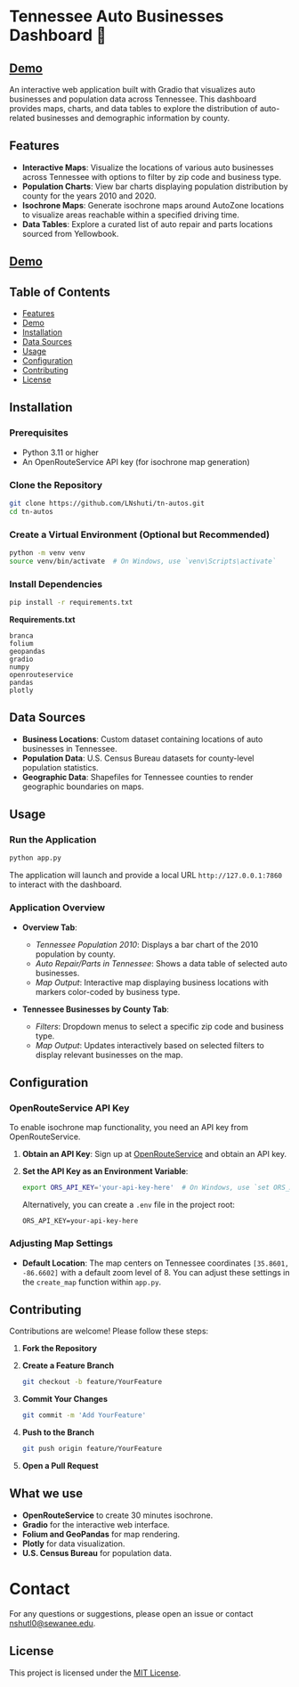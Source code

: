 # Tennessee Auto Businesses Dashboard 🚛

## [Demo](https://leoncensh-tn.hf.space)

An interactive web application built with Gradio that visualizes auto businesses and population data across Tennessee. This dashboard provides maps, charts, and data tables to explore the distribution of auto-related businesses and demographic information by county.

## Features

- **Interactive Maps**: Visualize the locations of various auto businesses across Tennessee with options to filter by zip code and business type.
- **Population Charts**: View bar charts displaying population distribution by county for the years 2010 and 2020.
- **Isochrone Maps**: Generate isochrone maps around AutoZone locations to visualize areas reachable within a specified driving time.
- **Data Tables**: Explore a curated list of auto repair and parts locations sourced from Yellowbook.

## [Demo](https://www.loom.com/share/b30b8ec1bba54365a15883b75133094d?sid=52075736-936a-42d9-a505-b20d533c39d9)

## Table of Contents

- [Features](#Features)
- [Demo](#Demo)
- [Installation](#Installation)
- [Data Sources](#data-sources)
- [Usage](#usage)
- [Configuration](#configuration)
- [Contributing](#contributing)
- [License](#license)

## Installation

### Prerequisites

- Python 3.11 or higher
- An OpenRouteService API key (for isochrone map generation)

### Clone the Repository

```bash
git clone https://github.com/LNshuti/tn-autos.git
cd tn-autos
```

### Create a Virtual Environment (Optional but Recommended)

```bash
python -m venv venv
source venv/bin/activate  # On Windows, use `venv\Scripts\activate`
```

### Install Dependencies

```bash
pip install -r requirements.txt
```

**Requirements.txt**

```
branca
folium
geopandas
gradio
numpy
openrouteservice
pandas
plotly
```

## Data Sources

- **Business Locations**: Custom dataset containing locations of auto businesses in Tennessee.
- **Population Data**: U.S. Census Bureau datasets for county-level population statistics.
- **Geographic Data**: Shapefiles for Tennessee counties to render geographic boundaries on maps.

## Usage

### Run the Application

```bash
python app.py
```
The application will launch and provide a local URL `http://127.0.0.1:7860` to interact with the dashboard.

### Application Overview

- **Overview Tab**:
  - *Tennessee Population 2010*: Displays a bar chart of the 2010 population by county.
  - *Auto Repair/Parts in Tennessee*: Shows a data table of selected auto businesses.
  - *Map Output*: Interactive map displaying business locations with markers color-coded by business type.

- **Tennessee Businesses by County Tab**:
  - *Filters*: Dropdown menus to select a specific zip code and business type.
  - *Map Output*: Updates interactively based on selected filters to display relevant businesses on the map.

## Configuration

### OpenRouteService API Key

To enable isochrone map functionality, you need an API key from OpenRouteService.

1. **Obtain an API Key**: Sign up at [OpenRouteService](https://openrouteservice.org/dev/#/signup) and obtain an API key.
2. **Set the API Key as an Environment Variable**:

   ```bash
   export ORS_API_KEY='your-api-key-here'  # On Windows, use `set ORS_API_KEY=your-api-key-here`
   ```

   Alternatively, you can create a `.env` file in the project root:

   ```
   ORS_API_KEY=your-api-key-here
   ```

### Adjusting Map Settings

- **Default Location**: The map centers on Tennessee coordinates `[35.8601, -86.6602]` with a default zoom level of 8. You can adjust these settings in the `create_map` function within `app.py`.

## Contributing

Contributions are welcome! Please follow these steps:

1. **Fork the Repository**
2. **Create a Feature Branch**

   ```bash
   git checkout -b feature/YourFeature
   ```

3. **Commit Your Changes**

   ```bash
   git commit -m 'Add YourFeature'
   ```

4. **Push to the Branch**

   ```bash
   git push origin feature/YourFeature
   ```
5. **Open a Pull Request**

## What we use

- **OpenRouteService** to create 30 minutes isochrone.
- **Gradio** for the interactive web interface.
- **Folium and GeoPandas** for map rendering.
- **Plotly** for data visualization.
- **U.S. Census Bureau** for population data.

# Contact

For any questions or suggestions, please open an issue or contact [nshutl0@sewanee.edu](mailto:nshutl0@sewanee.edu).

## License

This project is licensed under the [MIT License](LICENSE).


